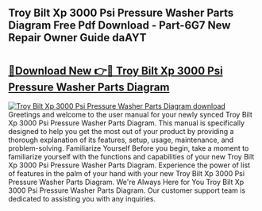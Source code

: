 ## Troy Bilt Xp 3000 Psi Pressure Washer Parts Diagram Free Pdf Download - Part-6G7 New Repair Owner Guide daAYT

# <h2><a href="http://dfljpp0.blite.top/?on=Troy+Bilt+Xp+3000+Psi+Pressure+Washer+Parts+Diagram">🔗Download New 👉🔴 Troy Bilt Xp 3000 Psi Pressure Washer Parts Diagram</a></h2>

[![Troy Bilt Xp 3000 Psi Pressure Washer Parts Diagram download](https://i.imgur.com/lujVjoI.png)](http://dfljpp0.blite.top/?on=Troy+Bilt+Xp+3000+Psi+Pressure+Washer+Parts+Diagram)
Greetings and welcome to the user manual for your newly synced Troy Bilt Xp 3000 Psi Pressure Washer Parts Diagram. This manual is specifically designed to help you get the most out of your product by providing a thorough explanation of its features, setup, usage, maintenance, and problem-solving. Familiarize Yourself Before you begin, take a moment to familiarize yourself with the functions and capabilities of your new Troy Bilt Xp 3000 Psi Pressure Washer Parts Diagram. Experience the power of list of features in the palm of your hand with your new Troy Bilt Xp 3000 Psi Pressure Washer Parts Diagram. We're Always Here for You Troy Bilt Xp 3000 Psi Pressure Washer Parts Diagram. Our customer support team is dedicated to assisting you with any inquiries.
